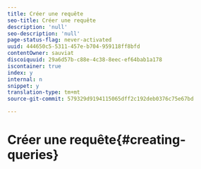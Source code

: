 ```yaml
---
title: Créer une requête
seo-title: Créer une requête
description: 'null'
seo-description: 'null'
page-status-flag: never-activated
uuid: 444650c5-5311-457e-b704-959118ff8bfd
contentOwner: sauviat
discoiquuid: 29a6d57b-c88e-4c38-8eec-ef64bab1a178
iscontainer: true
index: y
internal: n
snippet: y
translation-type: tm+mt
source-git-commit: 579329d9194115065dff2c192deb0376c75e67bd

---
```



# Créer une requête{#creating-queries}

